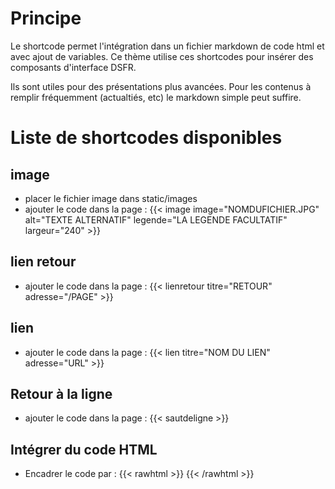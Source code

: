 # Principe
Le shortcode permet l'intégration dans un fichier markdown de code html et avec ajout de variables. 
Ce thème utilise ces shortcodes pour insérer des composants d'interface DSFR.

Ils sont utiles pour des présentations plus avancées.
Pour les contenus à remplir fréquemment (actualtiés, etc) le markdown simple peut suffire.

# Liste de shortcodes disponibles

## image
- placer le fichier image dans static/images
- ajouter le code dans la page : {{< image image="NOMDUFICHIER.JPG" alt="TEXTE ALTERNATIF" legende="LA LEGENDE FACULTATIF" largeur="240" >}}  

## lien retour
- ajouter le code dans la page : {{< lienretour titre="RETOUR" adresse="/PAGE" >}}

## lien
- ajouter le code dans la page : {{< lien titre="NOM DU LIEN" adresse="URL" >}}

## Retour à la ligne
- ajouter le code dans la page : {{< sautdeligne >}}


## Intégrer du code HTML
- Encadrer le code par  : {{< rawhtml >}} {{< /rawhtml >}} 
